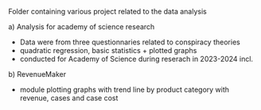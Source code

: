 Folder containing various project related to the data analysis

a) Analysis for academy of science research
- Data were from three questionnaries related to conspiracy theories
- quadratic regression, basic statistics + plotted graphs
- conducted for Academy of Science during reserach in 2023-2024 incl.

b) RevenueMaker
- module plotting graphs with trend line by product category with revenue, cases and case cost
